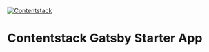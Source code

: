 [![Contentstack](https://www.contentstack.com/docs/static/images/contentstack.png)](https://www.contentstack.com/)

# Contentstack Gatsby Starter App
